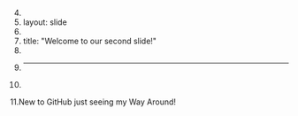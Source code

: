 4.	
5.	layout: slide
6.	
7.	title: "Welcome to our second slide!"
8.	
9.	---
10.	
11.New to GitHub just seeing my Way Around!
